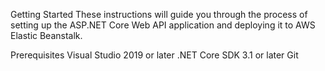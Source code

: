 Getting Started
These instructions will guide you through the process of setting up the ASP.NET Core Web API application and deploying it to AWS Elastic Beanstalk.

Prerequisites
Visual Studio 2019 or later
.NET Core SDK 3.1 or later
Git
